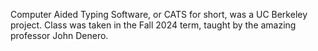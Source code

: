 Computer Aided Typing Software, or CATS for short, was a UC Berkeley project. Class was taken in the Fall 2024 term, taught by the amazing professor John Denero.
